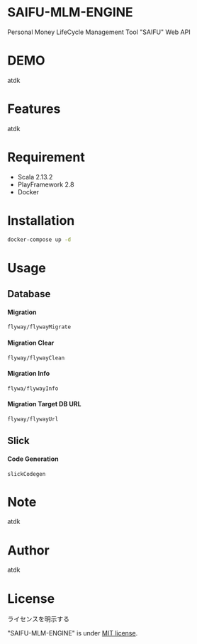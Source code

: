 # SAIFU-MLM-ENGINE

Personal Money LifeCycle Management Tool "SAIFU" Web API

# DEMO

atdk

# Features

atdk

# Requirement

* Scala 2.13.2
* PlayFramework 2.8
* Docker

# Installation

```bash
docker-compose up -d
```

# Usage

## Database

#### Migration

```sbtshell
flyway/flywayMigrate
```

#### Migration Clear

```sbtshell
flyway/flywayClean
```

#### Migration Info
```sbtshell
flywa/flywayInfo
```

#### Migration Target DB URL
```sbtshell
flyway/flywayUrl
```

## Slick
#### Code Generation
```sbtshell
slickCodegen
```

# Note

atdk

# Author

atdk

# License
ライセンスを明示する

"SAIFU-MLM-ENGINE" is under [MIT license](https://en.wikipedia.org/wiki/MIT_License).

